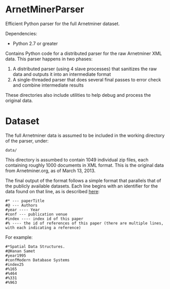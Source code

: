 ArnetMinerParser
================

Efficient Python parser for the full Arnetminer dataset.

Dependencies:

  - Python 2.7 or greater

Contains Python code for a distributed parser for the raw Arnetminer XML data. This
parser happens in two phases:

  1. A distributed parser (using 4 slave processes) that sanitizes the raw data
    and outputs it into an intermediate format
  2. A single-threaded parser that does several final passes to error check and
     combine intermediate results

These directories also include utilities to help debug and process the original data.

Dataset
=======

The full Arnetminer data is assumed to be included in the working directory of the parser, under:

    data/

This directory is assumbed to contain 1049 individual zip files, each containing roughly 1000 documents
in XML format. This is the original data from Arnetminer.org, as of March 13, 2013.

The final output of the format follows a simple format that parallels that of the publicly available datasets.
Each line begins with an identifier for the data found on that line, as is described [here](http://arnetminer.org/arnetpage-detail?id=279):

    #* --- paperTitle
    #@ --- Authors
    #year ---- Year
    #conf --- publication venue
    #index ---- index id of this paper
    #% ---- the id of references of this paper (there are multiple lines, with each indicating a reference)

For example:

    #*Spatial Data Structures.
    #@Hanan Samet
    #year1995
    #confModern Database Systems
    #index25
    #%165
    #%464
    #%331
    #%963